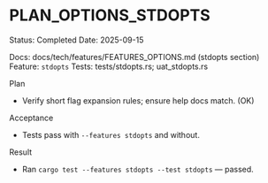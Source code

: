 # PLAN_OPTIONS_STDOPTS

Status: Completed
Date: 2025-09-15

Docs: docs/tech/features/FEATURES_OPTIONS.md (stdopts section)
Feature: `stdopts`
Tests: tests/stdopts.rs; uat_stdopts.rs

Plan
- Verify short flag expansion rules; ensure help docs match. (OK)

Acceptance
- Tests pass with `--features stdopts` and without.

Result
- Ran `cargo test --features stdopts --test stdopts` — passed.
